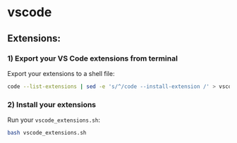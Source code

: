 # vscode

## Extensions:

### 1) Export your VS Code extensions from terminal
Export your extensions to a shell file:

```sh
code --list-extensions | sed -e 's/^/code --install-extension /' > vscode_extensions.sh
```

### 2) Install your extensions

Run your `vscode_extensions.sh`:

```sh
bash vscode_extensions.sh
```
